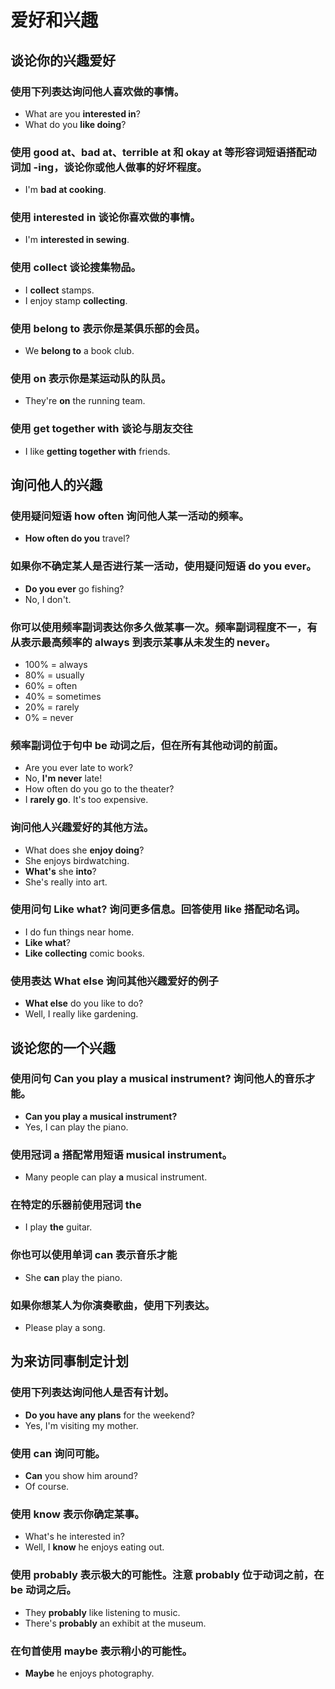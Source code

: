 # 爱好和兴趣

## 谈论你的兴趣爱好
### 使用下列表达询问他人喜欢做的事情。
- What are you **interested in**?
- What do you **like doing**?
### 使用 good at、bad at、terrible at 和 okay at 等形容词短语搭配动词加 -ing，谈论你或他人做事的好坏程度。
- I'm **bad at cooking**.
### 使用 interested in 谈论你喜欢做的事情。
- I'm **interested in sewing**.
### 使用 collect 谈论搜集物品。
- I **collect** stamps.
- I enjoy stamp **collecting**.
### 使用 belong to 表示你是某俱乐部的会员。
- We **belong to** a book club.
### 使用 on 表示你是某运动队的队员。
- They're **on** the running team.
### 使用 get together with 谈论与朋友交往
- I like **getting together with** friends.

## 询问他人的兴趣
### 使用疑问短语 how often 询问他人某一活动的频率。
- **How often do you** travel?
### 如果你不确定某人是否进行某一活动，使用疑问短语 do you ever。
- **Do you ever** go fishing?
- No, I don't.
### 你可以使用频率副词表达你多久做某事一次。频率副词程度不一，有从表示最高频率的 always 到表示某事从未发生的 never。
- 100% = always
- 80%  = usually
- 60%  = often
- 40%  = sometimes
- 20%  = rarely
- 0%  = never
### 频率副词位于句中 be 动词之后，但在所有其他动词的前面。
- Are you ever late to work?
- No, **I'm never** late!
- How often do you go to the theater?
- I **rarely go**. It's too expensive.
### 询问他人兴趣爱好的其他方法。
- What does she **enjoy doing**?
- She enjoys birdwatching.
- **What's** she **into**?
- She's really into art.
### 使用问句 Like what? 询问更多信息。回答使用 like 搭配动名词。
- I do fun things near home.
- **Like what**?
- **Like collecting** comic books.
### 使用表达 What else 询问其他兴趣爱好的例子
- **What else** do you like to do?
- Well, I really like gardening.

## 谈论您的一个兴趣
### 使用问句 Can you play a musical instrument? 询问他人的音乐才能。
- **Can you play a musical instrument?**
- Yes, I can play the piano.
### 使用冠词 a 搭配常用短语 musical instrument。
- Many people can play **a** musical instrument.
### 在特定的乐器前使用冠词 the
- I play **the** guitar.
### 你也可以使用单词 can 表示音乐才能
- She **can** play the piano.
### 如果你想某人为你演奏歌曲，使用下列表达。
- Please play a song.

## 为来访同事制定计划
### 使用下列表达询问他人是否有计划。
- **Do you have any plans** for the weekend?
- Yes, I'm visiting my mother.
### 使用 can 询问可能。
- **Can** you show him around?
- Of course.
### 使用 know 表示你确定某事。
- What's he interested in?
- Well, I **know** he enjoys eating out.
### 使用 probably 表示极大的可能性。注意 probably 位于动词之前，在 be 动词之后。
- They **probably** like listening to music.
- There's **probably** an exhibit at the museum.
### 在句首使用 maybe 表示稍小的可能性。
- **Maybe** he enjoys photography.
